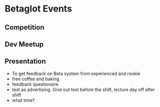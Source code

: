 # Betaglot Events

## Competition

## Dev Meetup

## Presentation

- To get feedback on Beta system from experienced and rookie
- free coffee and baking
- feedback questionaire
- test as advertising. Give out test before the shift, lecture day off after shift
- what time?

